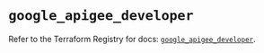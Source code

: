 # `google_apigee_developer`

Refer to the Terraform Registry for docs: [`google_apigee_developer`](https://registry.terraform.io/providers/hashicorp/google/6.45.0/docs/resources/apigee_developer).
